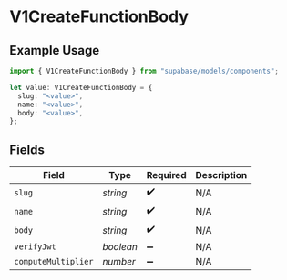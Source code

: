 # V1CreateFunctionBody

## Example Usage

```typescript
import { V1CreateFunctionBody } from "supabase/models/components";

let value: V1CreateFunctionBody = {
  slug: "<value>",
  name: "<value>",
  body: "<value>",
};
```

## Fields

| Field               | Type                | Required            | Description         |
| ------------------- | ------------------- | ------------------- | ------------------- |
| `slug`              | *string*            | :heavy_check_mark:  | N/A                 |
| `name`              | *string*            | :heavy_check_mark:  | N/A                 |
| `body`              | *string*            | :heavy_check_mark:  | N/A                 |
| `verifyJwt`         | *boolean*           | :heavy_minus_sign:  | N/A                 |
| `computeMultiplier` | *number*            | :heavy_minus_sign:  | N/A                 |
